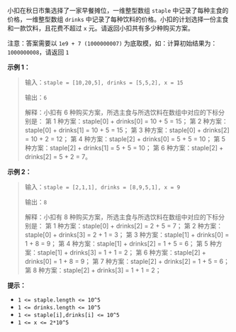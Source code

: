 小扣在秋日市集选择了一家早餐摊位，一维整型数组 `staple` 中记录了每种主食的价格，一维整型数组 `drinks` 中记录了每种饮料的价格。小扣的计划选择一份主食和一款饮料，且花费不超过 `x` 元。请返回小扣共有多少种购买方案。

注意：答案需要以 `1e9 + 7 (1000000007)` 为底取模，如：计算初始结果为：`1000000008`，请返回 `1`

**示例 1：**
>输入：`staple = [10,20,5], drinks = [5,5,2], x = 15`
>
>输出：`6`
>
>解释：小扣有 6 种购买方案，所选主食与所选饮料在数组中对应的下标分别是：
>第 1 种方案：staple[0] + drinks[0] = 10 + 5 = 15；
>第 2 种方案：staple[0] + drinks[1] = 10 + 5 = 15；
>第 3 种方案：staple[0] + drinks[2] = 10 + 2 = 12；
>第 4 种方案：staple[2] + drinks[0] = 5 + 5 = 10；
>第 5 种方案：staple[2] + drinks[1] = 5 + 5 = 10；
>第 6 种方案：staple[2] + drinks[2] = 5 + 2 = 7。

**示例 2：**
>输入：`staple = [2,1,1], drinks = [8,9,5,1], x = 9`
>
>输出：`8`
>
>解释：小扣有 8 种购买方案，所选主食与所选饮料在数组中对应的下标分别是：
>第 1 种方案：staple[0] + drinks[2] = 2 + 5 = 7；
>第 2 种方案：staple[0] + drinks[3] = 2 + 1 = 3；
>第 3 种方案：staple[1] + drinks[0] = 1 + 8 = 9；
>第 4 种方案：staple[1] + drinks[2] = 1 + 5 = 6；
>第 5 种方案：staple[1] + drinks[3] = 1 + 1 = 2；
>第 6 种方案：staple[2] + drinks[0] = 1 + 8 = 9；
>第 7 种方案：staple[2] + drinks[2] = 1 + 5 = 6；
>第 8 种方案：staple[2] + drinks[3] = 1 + 1 = 2；

**提示：**
+ `1 <= staple.length <= 10^5`
+ `1 <= drinks.length <= 10^5`
+ `1 <= staple[i],drinks[i] <= 10^5`
+ `1 <= x <= 2*10^5`